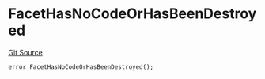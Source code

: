 # FacetHasNoCodeOrHasBeenDestroyed
[Git Source](https://github.com/thrackle-io/forte-rules-engine/blob/9e3814d522f1469f798bac69a12de09ee849e2da/src/client/token/handler/diamond/HandlerDiamond.sol)


```solidity
error FacetHasNoCodeOrHasBeenDestroyed();
```

